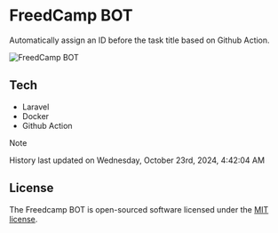 # FreedCamp BOT

Automatically assign an ID before the task title based on Github Action.

![FreedCamp BOT](https://repository-images.githubusercontent.com/737932867/7d34798b-2680-471c-b089-a78a718d3d6a)

## Tech

- Laravel
- Docker
- Github Action

> [!NOTE]  
> History last updated on Wednesday, October 23rd, 2024, 4:42:04 AM

## License

The Freedcamp BOT is open-sourced software licensed under the [MIT license](https://opensource.org/licenses/MIT).

